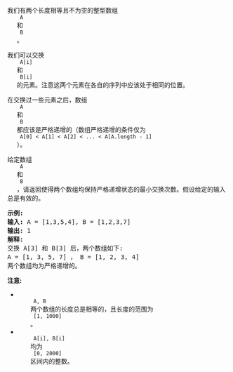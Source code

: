 <html>
 <body>
  <p>
   我们有两个长度相等且不为空的整型数组
   <code>
    A
   </code>
   和
   <code>
    B
   </code>
   。
  </p>
  <p>
   我们可以交换
   <code>
    A[i]
   </code>
   和
   <code>
    B[i]
   </code>
   的元素。注意这两个元素在各自的序列中应该处于相同的位置。
  </p>
  <p>
   在交换过一些元素之后，数组
   <code>
    A
   </code>
   和
   <code>
    B
   </code>
   都应该是严格递增的（数组严格递增的条件仅为
   <code>
    A[0] &lt; A[1] &lt; A[2] &lt; ... &lt; A[A.length - 1]
   </code>
   ）。
  </p>
  <p>
   给定数组
   <code>
    A
   </code>
   和
   <code>
    B
   </code>
   ，请返回使得两个数组均保持严格递增状态的最小交换次数。假设给定的输入总是有效的。
  </p>
  <pre>
<strong>示例:</strong>
<strong>输入:</strong> A = [1,3,5,4], B = [1,2,3,7]
<strong>输出:</strong> 1
<strong>解释: </strong>
交换 A[3] 和 B[3] 后，两个数组如下:
A = [1, 3, 5, 7] ， B = [1, 2, 3, 4]
两个数组均为严格递增的。</pre>
  <p>
   <strong>
    注意:
   </strong>
  </p>
  <ul>
   <li>
    <code>
     A, B
    </code>
    两个数组的长度总是相等的，且长度的范围为
    <code>
     [1, 1000]
    </code>
    。
   </li>
   <li>
    <code>
     A[i], B[i]
    </code>
    均为
    <code>
     [0, 2000]
    </code>
    区间内的整数。
   </li>
  </ul>
 </body>
</html>